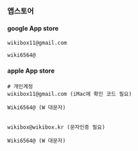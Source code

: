 ### 앱스토어

#### google App store

```
wikibox11@gmail.com

wiki6564@
```


#### apple App store

```
# 개인계정
wikibox11@gmail.com (iMac에 확인 코드 필요)

Wiki6564@ (W 대문자)


wikibox@wikibox.kr (문자인증 필요)

Wiki6564@ (W 대문자)
```


